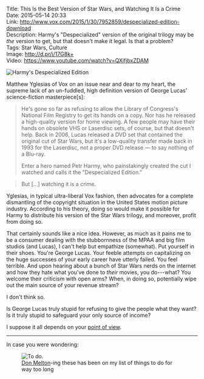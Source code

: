 Title: This Is the Best Version of Star Wars, and Watching It Is a Crime  
Date: 2015-05-14 20:33  
Link: http://www.vox.com/2015/1/30/7952859/despecialized-edition-download  
Description: Harmy's "Despecialized" version of the original trilogy may be *the* version to get, but that doesn't make it legal. Is that a problem?  
Tags: Star Wars, Culture  
Image: http://d.pr/i/17G8k+  
Video: https://www.youtube.com/watch?v=QXifjbxZDAM  

![Harmy's Despecialized Edition][1]

Matthew Yglesias of Vox on an issue near and dear to my heart, the supreme lack of an un-fuddled, high definition version of George Lucas' science-fiction masterpiece[s]:

> He's gone so far as refusing to allow the Library of Congress's National Film Registry to get its hands on a copy. Nor has he released a high-quality version for home viewing. A few people may have their hands on obsolete VHS or Laserdisc sets, of course, but that doesn't help. Back in 2006, Lucas released a DVD set that contained the original cut of Star Wars, but it's a low-quality transfer made back in 1993 for the Laserdisc, not a proper DVD release — to say nothing of a Blu-ray.
>
> Enter a hero named Petr Harmy, who painstakingly created the cut I watched and calls it the "Despecialized Edition."

> But [...] watching it is a crime.

Yglesias, in typical ultra-liberal Vox fashion, then advocates for a complete dismantling of the copyright situation in the United States motion picture industry. According to his theory, doing so would make it possible for Harmy to distribute his version of the Star Wars trilogy, and moreover, profit from doing so.

That certainly sounds like a nice idea. However, as much as it pains me to be a consumer dealing with the stubbornness of the MPAA and big film studios (and Lucas), I can't help but empathize (somewhat). Put yourself in their shoes. You're George Lucas. Your feeble attempts on capitalizing on the huge successes of your early career have utterly failed. You feel terrible. And upon hearing about a bunch of Star Wars nerds on the internet and how they hate what you've done to *their* movies, you do---what? You welcome their criticism with open arms? When, in doing so, potentially wipe out the main source of your revenue stream? 

I don't think so.

Is George Lucas truly stupid for refusing to give the people what they want? Is it truly stupid to safeguard your only source of income? 

I suppose it all depends on your [point of view][2]. 

***

In case you were wondering:

<figure>
	<img src="http://d.pr/i/NHJO+" alt="To do." title="To do.">
	<figcaption><a href="https://github.com/donmelton/video-transcoding-scripts">Don Melton</a>-ing these has been on my list of things to do for way too long</figcaption>
</figure>

[1]: http://d.pr/i/17G8k+ "Harmy's Despecialized Edition"
[2]: https://www.youtube.com/watch?v=MFz8W7fYMy4&feature=youtu.be&t=65